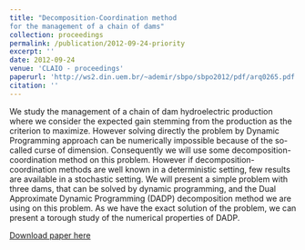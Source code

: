 ```yaml
---
title: "Decomposition-Coordination method
for the management of a chain of dams"
collection: proceedings
permalink: /publication/2012-09-24-priority
excerpt: ''
date: 2012-09-24
venue: 'CLAIO - proceedings'
paperurl: 'http://ws2.din.uem.br/~ademir/sbpo/sbpo2012/pdf/arq0265.pdf'
citation: ''
---
```

We study the management of a chain of dam hydroelectric production where we consider the expected gain stemming from the production as the criterion to maximize. However solving directly the problem by Dynamic Programming approach can be numerically impossible because of the so-called curse of dimension. Consequently we will use some decomposition-coordination method on this problem. However if decomposition-coordination methods are well known in a deterministic setting, few results are available in a stochastic setting.
We will present a simple problem with three dams, that can be solved by dynamic programming, and the Dual Approximate Dynamic Programming (DADP) decomposition method we are using on this problem. As we have the exact solution of the problem, we can present a torough study of the numerical properties of DADP.

[Download paper here](../files/papers/2012-DADP.pdf)

